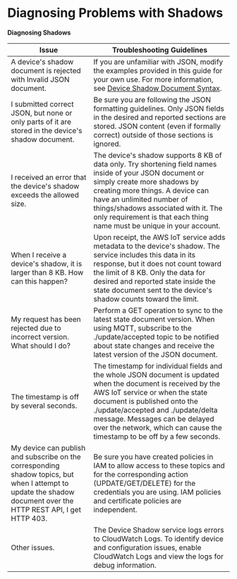 # Diagnosing Problems with Shadows<a name="diagnosing-shadows"></a>


**Diagnosing Shadows**  

| Issue | Troubleshooting Guidelines | 
| --- | --- | 
| A device's shadow document is rejected with Invalid JSON document\. | If you are unfamiliar with JSON, modify the examples provided in this guide for your own use\. For more information, see [Device Shadow Document Syntax](https://docs.aws.amazon.com/iot/latest/developerguide/device-shadow-document-syntax.html)\. | 
| I submitted correct JSON, but none or only parts of it are stored in the device's shadow document\. | Be sure you are following the JSON formatting guidelines\. Only JSON fields in the desired and reported sections are stored\. JSON content \(even if formally correct\) outside of those sections is ignored\. | 
| I received an error that the device's shadow exceeds the allowed size\. | The device's shadow supports 8 KB of data only\. Try shortening field names inside of your JSON document or simply create more shadows by creating more things\. A device can have an unlimited number of things/shadows associated with it\. The only requirement is that each thing name must be unique in your account\. | 
| When I receive a device's shadow, it is larger than 8 KB\. How can this happen? | Upon receipt, the AWS IoT service adds metadata to the device's shadow\. The service includes this data in its response, but it does not count toward the limit of 8 KB\. Only the data for desired and reported state inside the state document sent to the device's shadow counts toward the limit\. | 
| My request has been rejected due to incorrect version\. What should I do? | Perform a GET operation to sync to the latest state document version\. When using MQTT, subscribe to the \./update/accepted topic to be notified about state changes and receive the latest version of the JSON document\. | 
| The timestamp is off by several seconds\. | The timestamp for individual fields and the whole JSON document is updated when the document is received by the AWS IoT service or when the state document is published onto the \./update/accepted and \./update/delta message\. Messages can be delayed over the network, which can cause the timestamp to be off by a few seconds\. | 
| My device can publish and subscribe on the corresponding shadow topics, but when I attempt to update the shadow document over the HTTP REST API, I get HTTP 403\. | Be sure you have created policies in IAM to allow access to these topics and for the corresponding action \(UPDATE/GET/DELETE\) for the credentials you are using\. IAM policies and certificate policies are independent\. | 
| Other issues\. | The Device Shadow service logs errors to CloudWatch Logs\. To identify device and configuration issues, enable CloudWatch Logs and view the logs for debug information\.  | 